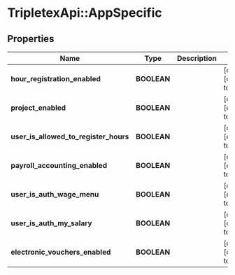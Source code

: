 # TripletexApi::AppSpecific

## Properties
Name | Type | Description | Notes
------------ | ------------- | ------------- | -------------
**hour_registration_enabled** | **BOOLEAN** |  | [optional] [default to false]
**project_enabled** | **BOOLEAN** |  | [optional] [default to false]
**user_is_allowed_to_register_hours** | **BOOLEAN** |  | [optional] [default to false]
**payroll_accounting_enabled** | **BOOLEAN** |  | [optional] [default to false]
**user_is_auth_wage_menu** | **BOOLEAN** |  | [optional] [default to false]
**user_is_auth_my_salary** | **BOOLEAN** |  | [optional] [default to false]
**electronic_vouchers_enabled** | **BOOLEAN** |  | [optional] [default to false]


